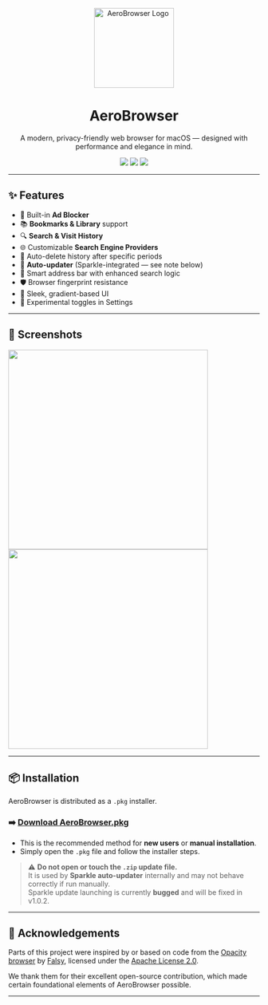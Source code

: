 <p align="center">
  <img src="https://github.com/user-attachments/assets/3d63fb0d-d961-47ea-bcdd-81394bdc70f4" width="160" alt="AeroBrowser Logo">
</p>

<h1 align="center">AeroBrowser</h1>
<p align="center">
  A modern, privacy-friendly web browser for macOS — designed with performance and elegance in mind.
</p>

<p align="center">
<img src="https://img.shields.io/github/v/release/AeroBrowser-Official/AeroBrowser?style=flat-square&label=latest&color=blueviolet" />
  <img src="https://img.shields.io/github/license/AeroBrowser-Official/AeroBrowser?style=flat-square" />
  <img src="https://img.shields.io/badge/macOS-14+-lightgrey?style=flat-square" />
</p>

---

## ✨ Features

- 🚫 Built-in **Ad Blocker**
- 📚 **Bookmarks & Library** support
- 🔍 **Search & Visit History**
- 🌐 Customizable **Search Engine Providers**
- 🧹 Auto-delete history after specific periods
- 🔄 **Auto-updater** (Sparkle-integrated — see note below)
- 🧠 Smart address bar with enhanced search logic
- 🛡️ Browser fingerprint resistance
- 🎨 Sleek, gradient-based UI
- 🧪 Experimental toggles in Settings

---

## 📸 Screenshots

<img src="https://github.com/user-attachments/assets/b96d92d1-5e28-44ae-873f-93f4337bf26f" width="400">
<img src="https://github.com/user-attachments/assets/5e71dca1-a3d6-4978-82db-e8cff5594d7d" width="400">

---

## 📦 Installation

AeroBrowser is distributed as a `.pkg` installer.

### ➡️ [Download AeroBrowser.pkg](https://github.com/aerobrowser/aerobrowser/releases/latest)

- This is the recommended method for **new users** or **manual installation**.
- Simply open the `.pkg` file and follow the installer steps.

> ⚠️ **Do not open or touch the `.zip` update file.**  
> It is used by **Sparkle auto-updater** internally and may not behave correctly if run manually.  
> Sparkle update launching is currently **bugged** and will be fixed in v1.0.2.

---

## 🙏 Acknowledgements

Parts of this project were inspired by or based on code from the [Opacity browser](https://github.com/Falsy/Opacity) by [Falsy](https://github.com/Falsy), licensed under the [Apache License 2.0](https://www.apache.org/licenses/LICENSE-2.0).

We thank them for their excellent open-source contribution, which made certain foundational elements of AeroBrowser possible.

---
